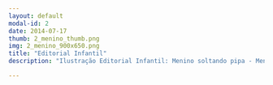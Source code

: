 ```yaml
---
layout: default
modal-id: 2
date: 2014-07-17
thumb: 2_menino_thumb.png
img: 2_menino_900x650.png
title: "Editorial Infantil"
description: "Ilustração Editorial Infantil: Menino soltando pipa - Menino jogando bola - Menino estudando no quarto."

---
```

